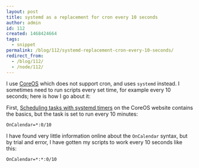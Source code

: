 ```yaml
---
layout: post
title: systemd as a replacement for cron every 10 seconds
author: admin
id: 112
created: 1468424664
tags:
  - snippet
permalink: /blog/112/systemd-replacement-cron-every-10-seconds/
redirect_from:
  - /blog/112/
  - /node/112/
---
```

I use [CoreOS](https://coreos.com) which does not support cron, and uses `systemd` instead. I sometimes need to run scripts every set time, for example every 10 seconds; here is how I go about it:

First, [Scheduling tasks with systemd timers](https://coreos.com/os/docs/latest/scheduling-tasks-with-systemd-timers.html) on the CoreOS website contains the basics, but the task is set to run every 10 minutes:

    OnCalendar=*:0/10

I have found very little information online about the `OnCalendar` syntax, but by trial and error, I have gotten my scripts to work every 10 seconds like this:

    OnCalendar=*:*:0/10
